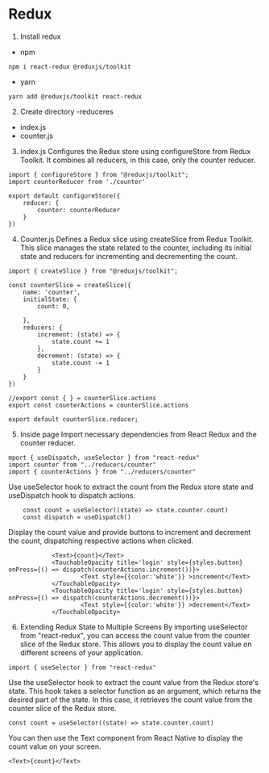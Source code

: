 # Redux
1. Install redux
- npm
```
npm i react-redux @reduxjs/toolkit
```
- yarn
```
yarn add @reduxjs/toolkit react-redux
```
2. Create directory
-reduceres
  - index.js
  - counter.js
3. index.js
Configures the Redux store using configureStore from Redux Toolkit. It combines all reducers, in this case, only the counter reducer.
```
import { configureStore } from "@reduxjs/toolkit";
import counterReducer from './counter'

export default configureStore({
    reducer: {
        counter: counterReducer
    }
})
```
4. Counter.js
Defines a Redux slice using createSlice from Redux Toolkit. This slice manages the state related to the counter, including its initial state and reducers for incrementing and decrementing the count.
```
import { createSlice } from "@reduxjs/toolkit";

const counterSlice = createSlice({
    name: 'counter',
    initialState: {
        count: 0,

    },
    reducers: {
        increment: (state) => {
            state.count += 1
        },
        decrement: (state) => {
            state.count -= 1
        }
    }
})

//export const { } = counterSlice.actions
export const counterActions = counterSlice.actions

export default counterSlice.reducer;
```
5. Inside page
Import necessary dependencies from React Redux and the counter reducer.
```
mport { useDispatch, useSelector } from "react-redux"
import counter from "../reducers/counter"
import { counterActions } from "../reducers/counter"
```

Use useSelector hook to extract the count from the Redux store state and useDispatch hook to dispatch actions.
```
    const count = useSelector((state) => state.counter.count)
    const dispatch = useDispatch()
```

Display the count value and provide buttons to increment and decrement the count, dispatching respective actions when clicked.
```
            <Text>{count}</Text>
            <TouchableOpacity title='login' style={styles.button} onPress={() => dispatch(counterActions.increment())}>
                    <Text style={{color:'white'}} >increment</Text>
            </TouchableOpacity>
            <TouchableOpacity title='login' style={styles.button} onPress={() => dispatch(counterActions.decrement())}>
                    <Text style={{color:'white'}} >decrement</Text>
            </TouchableOpacity>
```
6. Extending Redux State to Multiple Screens
By importing useSelector from "react-redux", you can access the count value from the counter slice of the Redux store. This allows you to display the count value on different screens of your application.
```
import { useSelector } from "react-redux"
```
Use the useSelector hook to extract the count value from the Redux store's state. This hook takes a selector function as an argument, which returns the desired part of the state. In this case, it retrieves the count value from the counter slice of the Redux store.
```
const count = useSelector((state) => state.counter.count)
```
You can then use the Text component from React Native to display the count value on your screen.
```
<Text>{count}</Text>
```
